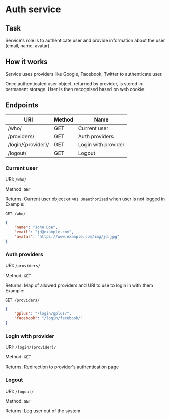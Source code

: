 # Auth service

## Task

Service's role is to authenticate user and provide information about the user (email, name, avatar).

## How it works

Service uses providers like Google, Facebook, Twitter to authenticate user.

Once authenticated user object, returned by provider, is stored in permanent storage. User is then recognised based on web cookie.

## Endpoints

| URI                         | Method | Name                |
|-----------------------------|--------|---------------------|
| /who/                       | GET    | Current user        |
| /providers/                 | GET    | Auth providers      |
| /login/{provider}/          | GET    | Login with provider |
| /logout/                    | GET    | Logout              |

### Current user

URI: `/who/`

Method: `GET`

Returns: Current user object or `401 Unauthorized` when user is not logged in
Example:

`GET /who/`

```json
{
    "name": "John Doe",
    "email": "jd@example.com",
    "avatar": "https://www.example.com/img/jd.jpg"
}
```

### Auth providers

URI: `/providers/`

Method: `GET`

Returns: Map of allowed providers and URI to use to login in with them
Example:

`GET /providers/`

```json
{
    "gplus": "/login/gplus/",
    "facebook": "/login/facebook/"
}
```

### Login with provider

URI: `/login/{provider}/`

Method: `GET`

Returns: Redirection to provider's authentication page

### Logout

URI: `/logout/`

Method: `GET`

Returns: Log user out of the system
